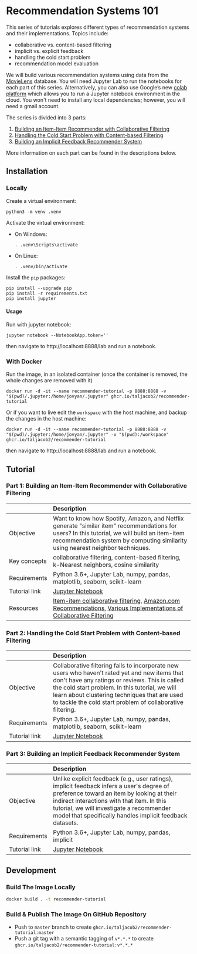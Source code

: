 # Recommendation Systems 101

This series of tutorials explores different types of recommendation systems and their implementations. Topics include:

- collaborative vs. content-based filtering
- implicit vs. explicit feedback
- handling the cold start problem
- recommendation model evaluation

We will build various recommendation systems using data from the [MovieLens](https://movielens.org/) database. You will need Jupyter Lab to run the notebooks for each part of this series. Alternatively, you can also use Google’s new [colab platform](https://colab.research.google.com) which allows you to run a Jupyter notebook environment in the cloud. You won't need to install any local dependencies; however, you will need a gmail account. 

The series is divided into 3 parts:

1. [Building an Item-Item Recommender with Collaborative Filtering](#part-1-building-an-item-item-recommender-with-collaborative-filtering)
2. [Handling the Cold Start Problem with Content-based Filtering](#part-2-handling-the-cold-start-problem-with-content-based-filtering)
3. [Building an Implicit Feedback Recommender System](#part-3-building-an-implicit-feedback-recommender-system)


More information on each part can be found in the descriptions below.

## Installation

### Locally

Create a virtual environment:

```
python3 -m venv .venv
```

Activate the virtual environment:

- On Windows:

  ```
  . .venv\Scripts\activate
  ```

- On Linux:

  ```
  . .venv/bin/activate
  ```

Install the `pip` packages:

```
pip install --upgrade pip
pip install -r requirements.txt
pip install jupyter
```

#### Usage

Run with jupyter notebook:

```
jupyter notebook --NotebookApp.token=''
```

then navigate to http://localhost:8888/lab and run a notebook.

### With Docker

Run the image, in an isolated container (once the container is removed, the whole changes are removed with it)

```
docker run -d -it --name recommender-tutorial -p 8888:8888 -v "$(pwd)/.jupyter:/home/jovyan/.jupyter" ghcr.io/taljacob2/recommender-tutorial
```

Or if you want to live edit the `workspace` with the host machine, and backup the changes in the host machine:

```
docker run -d -it --name recommender-tutorial -p 8888:8888 -v "$(pwd)/.jupyter:/home/jovyan/.jupyter" -v "$(pwd):/workspace" ghcr.io/taljacob2/recommender-tutorial
```

then navigate to http://localhost:8888/lab and run a notebook.

## Tutorial

### Part 1: Building an Item-Item Recommender with Collaborative Filtering

| |Description |
|:-----------|:----------|
|Objective|Want to know how Spotify, Amazon, and Netflix generate "similar item" recommendations for users? In this tutorial, we will build an item-item recommendation system by computing similarity using nearest neighbor techniques.|
|Key concepts|collaborative filtering, content-based filtering, k-Nearest neighbors, cosine similarity|
|Requirements|Python 3.6+, Jupyter Lab, numpy, pandas, matplotlib, seaborn, scikit-learn|
|Tutorial link|[Jupyter Notebook](part-1-item-item-recommender.ipynb)|
|Resources|[Item-item collaborative filtering](https://www.wikiwand.com/en/Item-item_collaborative_filtering), [Amazon.com Recommendations](https://www.cs.umd.edu/~samir/498/Amazon-Recommendations.pdf), [Various Implementations of Collaborative Filtering](https://towardsdatascience.com/various-implementations-of-collaborative-filtering-100385c6dfe0) |


### Part 2: Handling the Cold Start Problem with Content-based Filtering

| |Description |
|:-----------|:----------|
|Objective|Collaborative filtering fails to incorporate new users who haven't rated yet and new items that don't have any ratings or reviews. This is called the cold start problem. In this tutorial, we will learn about clustering techniques that are used to tackle the cold start problem of collaborative filtering.|
|Requirements|Python 3.6+, Jupyter Lab, numpy, pandas, matplotlib, seaborn, scikit-learn|
|Tutorial link|[Jupyter Notebook](part-2-cold-start-problem.ipynb)|


### Part 3: Building an Implicit Feedback Recommender System

| |Description |
|:-----------|:----------|
|Objective|Unlike explicit feedback (e.g., user ratings), implicit feedback infers a user's degree of preference toward an item by looking at their indirect interactions with that item. In this tutorial, we will investigate a recommender model that specifically handles implicit feedback datasets.|
|Requirements|Python 3.6+, Jupyter Lab, numpy, pandas, implicit|
|Tutorial link|[Jupyter Notebook](part-3-implicit-feedback-recommender.ipynb)|

## Development

### Build The Image Locally

```sh
docker build . -t recommender-tutorial
```

### Build & Publish The Image On GitHub Repository

- Push to `master` branch to create `ghcr.io/taljacob2/recommender-tutorial:master`
- Push a git tag with a semantic tagging of `v*.*.*` to create `ghcr.io/taljacob2/recommender-tutorial:v*.*.*`

